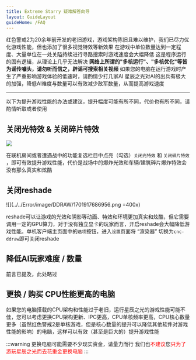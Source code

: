```yaml
---
title: Extreme Starry 疑难解答向导
layout: GuideLayout
guideHome: /FAQ
---
```


红色警戒2为20余年前开发的老旧游戏，游戏架构陈旧且难以维护，我们已尽力优化游戏性能，但也添加了很多视觉特效等新效果
在游戏中单位数量达到一定程度、大量单位在一处关隘持续进行寻路搜索时游戏速度会大幅降低
这是程序运行的固有逻辑，从理论上几乎无法解决
**网络上所谓的"多核运行"、"多核优化"等皆为谣传噱头，请勿听而信之，辟谣可搜索相关视频**
如果您的电脑在运行游戏时产生了严重影响游戏体验的低速时，请酌情少打几家AI
星辰之光对AI的出兵有极大的加强，降低AI难度与数量可以有效减少敌军数量，从而提高游戏速度

---

以下为提升游戏性能的办法或建议，提升幅度可能有所不同，代价也有所不同，请酌情听取或者使用

## 关闭光特效 & 关闭碎片特效

![](image/Offline/1701938683481.png)

在联机房间或者遭遇战中的功能复选栏目中点亮（勾选）`关闭光特效` 和 `关闭碎片特效` ，即可有效提升游戏性能，代价是战场中的爆炸光效和车辆/建筑碎片爆炸特效会没有那么真实和炫酷

## 关闭reshade

![](../../Error/image/DDRAW/1701917686956.png =400x)

reshade可以让游戏的光效和阴影等动画、特效和环境更加真实和炫酷，但它需要调用一定的GPU算力，对于没有独立显卡的玩家而言，开启reshade会大幅降低游戏性能。单机客户端主页面中的`选项`按钮，进入`设置`页面将 “渲染器” 切换为`cnc-ddraw`即可关闭reshade

## 降低AI玩家难度 / 数量

前言已提及，此处略过

## 更换 / 购买 CPU性能更高的电脑

如果您的电脑搭载的CPU架构和性能过于老旧，运行星辰之光的游戏性能可能不佳，您可以考虑更换CPU架构更新、IPC更高，CPU单核频率更高，CPU核心数量更多（虽然红色警戒2是单核游戏，但是核心数量的提升可以降低其他软件对游戏性能的影响）的电脑，这样可以有效（甚至是巨大的）提升游戏性能

:::warning
更换电脑可能需要不少现实资金，请量力而行
我们也<font color=red>不建议</font>您<font color=red>只为了游玩星辰之光而去花重金更换电脑</font>
:::

